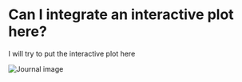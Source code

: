 # Can I integrate an interactive plot here?
I will try to put the interactive plot here

![Journal image](images/journal.png)